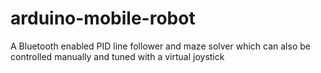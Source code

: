 # arduino-mobile-robot
A Bluetooth enabled PID line follower and maze solver which can also be controlled manually and tuned with a virtual joystick
